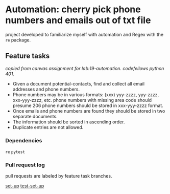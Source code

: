 # Automation: cherry pick phone numbers and emails out of txt file

project developed to familiarize myself with automation and Regex with the `re` package. 

## Feature tasks
*copied from canvas assignment for lab:19-automation. codefellows python 401.*

- Given a document potential-contacts, find and collect all email addresses and phone numbers.
- Phone numbers may be in various formats:
    (xxx) yyy-zzzz, yyy-zzzz, xxx-yyy-zzzz, etc.
    phone numbers with missing area code should presume 206
    phone numbers should be stored in xxx-yyy-zzzz format.
- Once emails and phone numbers are found they should be stored in two separate documents.
- The information should be sorted in ascending order.
- Duplicate entries are not allowed.

### Dependencies

`re`
`pytest`

### Pull request log 
pull requests are labeled by feature task branches.

[set-up](https://github.com/MasonChance/automation/pull/1)
[test-set-up]()